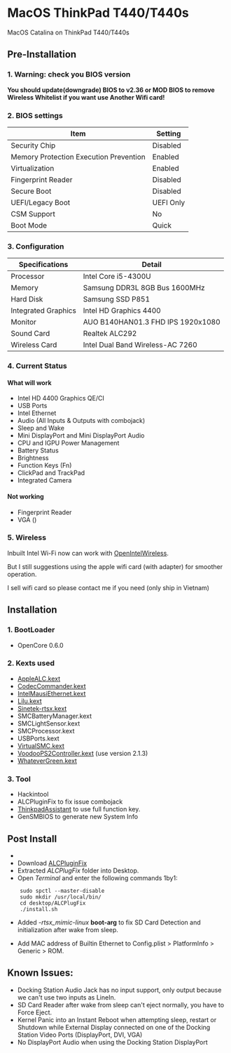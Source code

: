 # MacOS ThinkPad T440/T440s

MacOS Catalina on ThinkPad T440/T440s

## Pre-Installation

### 1. Warning: check you BIOS version

**You should update(downgrade) BIOS to v2.36 or MOD BIOS to remove Wireless Whitelist if you want use Another Wifi card!**

### 2. BIOS settings

| Item | Setting |
| ------------- | ------------ |
| Security Chip | Disabled |
| Memory Protection Execution Prevention | Enabled |
| Virtualization | Enabled |
| Fingerprint Reader | Disabled |
| Secure Boot | Disabled |
| UEFI/Legacy Boot | UEFI Only |
| CSM Support | No |
| Boot Mode | Quick |


### 3. Configuration

| Specifications      | Detail                                      |
| ------------------- | ------------------------------------------- |
| Processor           | Intel Core i5-4300U                         |
| Memory              | Samsung DDR3L 8GB Bus 1600MHz               |
| Hard Disk           | Samsung SSD P851                            |
| Integrated Graphics | Intel HD Graphics 4400                      |
| Monitor             | AUO B140HAN01.3 FHD IPS 1920x1080           |
| Sound Card          | Realtek ALC292                              |
| Wireless Card       | Intel Dual Band Wireless-AC 7260            |

### 4. Current Status

#### What will work

- Intel HD 4400 Graphics QE/CI
- USB Ports
- Intel Ethernet
- Audio (All Inputs & Outputs with combojack)
- Sleep and Wake
- Mini DisplayPort and Mini DisplayPort Audio
- CPU and IGPU Power Management
- Battery Status
- Brightness
- Function Keys (Fn)
- ClickPad and TrackPad
- Integrated Camera


#### Not working

- Fingerprint Reader
- VGA ()

### 5. Wireless

Inbuilt Intel Wi-Fi now can work with [OpenIntelWireless](https://github.com/OpenIntelWireless).

But I still suggestions using the apple wifi card (with adapter) for smoother operation.

I sell wifi card so please contact me if you need (only ship in Vietnam)

## Installation

### 1. BootLoader
- OpenCore 0.6.0

### 2. Kexts used

- [AppleALC.kext](https://github.com/acidanthera/AppleALC)
- [CodecCommander.kext](https://github.com/Sniki/EAPD-Codec-Commander)
- [IntelMausiEthernet.kext](https://github.com/mieze/IntelMausiEthernet)
- [Lilu.kext](https://github.com/acidanthera/Lilu)
- [Sinetek-rtsx.kext](https://github.com/cholonam/Sinetek-rtsx)
- SMCBatteryManager.kext
- SMCLightSensor.kext
- SMCProcessor.kext
- USBPorts.kext
- [VirtualSMC.kext](https://github.com/acidanthera/VirtualSMC)
- [VoodooPS2Controller.kext](https://github.com/acidanthera/VoodooPS2) (use version 2.1.3)
- [WhateverGreen.kext](https://github.com/acidanthera/WhateverGreen)

### 3. Tool

- Hackintool
- ALCPluginFix to fix issue combojack
- [ThinkpadAssistant](https://github.com/MSzturc/ThinkpadAssistant/releases) to use full function key.
- GenSMBIOS to generate new System Info

## Post Install
- 
- Download [ALCPluginFix](https://github.com/Sniki/ALCPlugFix)
- Extracted *ALCPlugFix* folder into Desktop.
- Open *Terminal* and enter the following commands 1by1:

```
    sudo spctl --master-disable
    sudo mkdir /usr/local/bin/
    cd desktop/ALCPlugFix
    ./install.sh
```

- Added *-rtsx_mimic-linux* <b>boot-arg</b> to fix SD Card Detection and initialization after wake from sleep.

- Add MAC address of Builtin Ethernet to Config.plist > PlatformInfo > Generic > ROM.

## Known Issues:

- Docking Station Audio Jack has no input support, only output because we can't use two inputs as LineIn.
- SD Card Reader after wake from sleep can't eject normally, you have to Force Eject.
- Kernel Panic into an Instant Reboot when attempting sleep, restart or Shutdown while External Display connected on one of the Docking Station Video Ports (DisplayPort, DVI, VGA)
- No DisplayPort Audio when using the Docking Station DisplayPort
